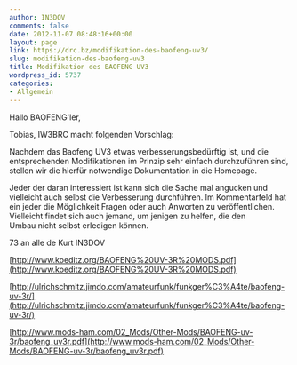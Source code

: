 ```yaml
---
author: IN3DOV
comments: false
date: 2012-11-07 08:48:16+00:00
layout: page
link: https://drc.bz/modifikation-des-baofeng-uv3/
slug: modifikation-des-baofeng-uv3
title: Modifikation des BAOFENG UV3
wordpress_id: 5737
categories:
- Allgemein
---
```


Hallo BAOFENG'ler,




Tobias, IW3BRC macht folgenden Vorschlag:




Nachdem das Baofeng UV3 etwas verbesserungsbedürftig ist, und die entsprechenden Modifikationen im Prinzip sehr einfach durchzuführen sind, stellen wir die hierfür notwendige Dokumentation in die Homepage.  




Jeder der daran interessiert ist kann sich die Sache mal angucken und vielleicht auch selbst die Verbesserung durchführen. Im Kommentarfeld hat ein jeder die Möglichkeit Fragen oder auch Anworten zu veröffentlichen. Vielleicht findet sich auch jemand, um jenigen zu helfen, die den Umbau nicht selbst erledigen können. 




73 an alle de Kurt IN3DOV




[http://www.koeditz.org/BAOFENG%20UV-3R%20MODS.pdf](http://www.koeditz.org/BAOFENG%20UV-3R%20MODS.pdf)




[http://ulrichschmitz.jimdo.com/amateurfunk/funkger%C3%A4te/baofeng-uv-3r/](http://ulrichschmitz.jimdo.com/amateurfunk/funkger%C3%A4te/baofeng-uv-3r/)




[http://www.mods-ham.com/02_Mods/Other-Mods/BAOFENG-uv-3r/baofeng_uv3r.pdf](http://www.mods-ham.com/02_Mods/Other-Mods/BAOFENG-uv-3r/baofeng_uv3r.pdf)
